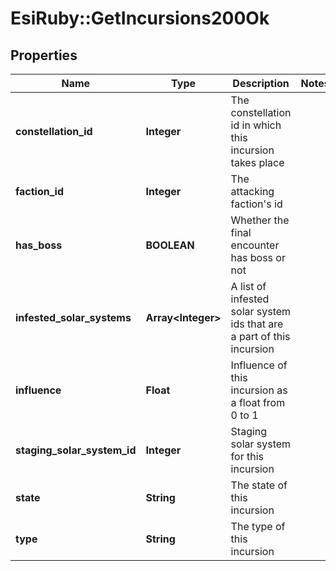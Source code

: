 # EsiRuby::GetIncursions200Ok

## Properties
Name | Type | Description | Notes
------------ | ------------- | ------------- | -------------
**constellation_id** | **Integer** | The constellation id in which this incursion takes place | 
**faction_id** | **Integer** | The attacking faction&#39;s id | 
**has_boss** | **BOOLEAN** | Whether the final encounter has boss or not | 
**infested_solar_systems** | **Array&lt;Integer&gt;** | A list of infested solar system ids that are a part of this incursion | 
**influence** | **Float** | Influence of this incursion as a float from 0 to 1 | 
**staging_solar_system_id** | **Integer** | Staging solar system for this incursion | 
**state** | **String** | The state of this incursion | 
**type** | **String** | The type of this incursion | 


